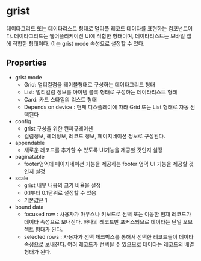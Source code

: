 # grist

데이타그리드 또는 데이타리스트 형태로 멀티플 레코드 데이타를 표현하는 컴포넌트이다.
데이타그리드는 웹어플리케이션 UI에 적합한 형태이며, 데이타리스트는 모바일 앱에 적합한 형태이다.
이는 grist mode 속성으로 설정할 수 있다.

## Properties

- grist mode
  - Grid: 멀티컬럼을 테이블형태로 구성하는 데이타그리드 형태
  - List: 멀티컬럼 정보를 아이템 블록 형태로 구성하는 데이타리스트 형태
  - Card: 카드 스타일의 리스트 형태
  - Depends on device : 현재 디스플레이에 따라 Grid 또는 List 형태로 자동 선택된다
- config
  - grist 구성을 위한 컨피규레이션
  - 컬럼정보, 헤더정보, 레코드 정보, 페이지네이션 정보로 구성된다.
- appendable
  - 새로운 레코드를 추가할 수 있도록 UI기능을 제공할 것인지 설정
- paginatable
  - footer영역에 페이지네이션 기능을 제공하는 footer 영역 UI 기능을 제공할 것인지 설정
- scale
  - grist 내부 내용의 크기 비율을 설정
  - 0.1부터 0.1단위로 설정할 수 있음
  - 기본값은 1
- bound data
  - focused row : 사용자가 마우스나 키보드로 선택 또는 이동한 현재 레코드가 데이타 속성으로 보내진다. 하나의 레코드만 포커스되므로 데이타는 단일 오브젝트 형태가 된다.
  - selected rows : 사용자가 선택 체크박스를 통해서 선택한 레코드들이 데이타 속성으로 보내진다. 여러 레코드가 선택될 수 있으므로 데이타는 레코드의 배열 형태가 된다.
